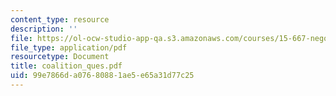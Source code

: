 ```yaml
---
content_type: resource
description: ''
file: https://ol-ocw-studio-app-qa.s3.amazonaws.com/courses/15-667-negotiation-and-conflict-management-spring-2001/99e7866da07680881ae5e65a31d77c25_coalition_ques.pdf
file_type: application/pdf
resourcetype: Document
title: coalition_ques.pdf
uid: 99e7866d-a076-8088-1ae5-e65a31d77c25
---
```


